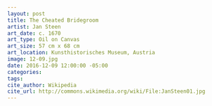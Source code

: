 ```yaml
---
layout: post
title: The Cheated Bridegroom
artist: Jan Steen
art_date: c. 1670
art_type: Oil on Canvas
art_size: 57 cm x 68 cm
art_location: Kunsthistorisches Museum, Austria
image: 12-09.jpg
date: 2016-12-09 12:00:00 -05:00
categories:
tags:
cite_author: Wikipedia
cite_url: http://commons.wikimedia.org/wiki/File:JanSteen01.jpg
---
```

